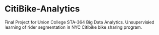 # CitiBike-Analytics
Final Project for Union College STA-364 Big Data Analytics. Unsupervisied learning of rider segmentation in NYC Citibike bike sharing program.
